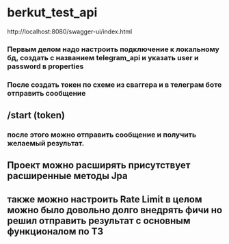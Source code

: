# berkut_test_api
http://localhost:8080/swagger-ui/index.html


### Первым делом надо настроить подключение к локальному бд, создать с названием telegram_api и указать user и password в properties

### После создать токен по схеме из сваггера и в телеграм боте отправить сообщение 

## /start (token)

### после этого можно отправить сообщение и получить желаемый результат. 


## Проект можно расширять присутствует расширенные методы Jpa

## также можно настроить Rate Limit в целом можно было довольно долго внедрять фичи но решил отправить результат с основным функционалом по ТЗ 
